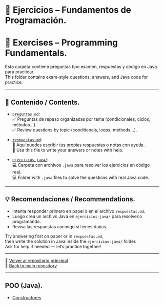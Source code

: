 # 📝 Ejercicios – Fundamentos de Programación.
# 📝 Exercises – Programming Fundamentals.

Esta carpeta contiene preguntas tipo examen, respuestas y código en Java para practicar.  
This folder contains exam-style questions, answers, and Java code for practice.

---

## 📄 Contenido / Contents.

- [`preguntas.md`](./preguntas.md):  
  ✅ Preguntas de repaso organizadas por tema (condicionales, ciclos, métodos…).  
  ✅ Review questions by topic (conditionals, loops, methods…).

- [`respuestas.md`](./respuestas.md):  
  📌 Aquí puedes escribir tus propias respuestas o notas con ayuda.  
  📌 Use this file to write your answers or notes with help.

- [`ejercicios-java/`](./ejercicios-java/):  
  💻 Carpeta con archivos `.java` para resolver los ejercicios en código real.  
  💻 Folder with `.java` files to solve the questions with real Java code.

---

## 💡 Recomendaciones / Recommendations.

- Intenta responder primero en papel o en el archivo `respuestas.md`.  
- Luego crea un archivo Java en `ejercicios-java/` para resolverlo programando.  
- Revisa las respuestas conmigo si tienes dudas.

Try answering first on paper or in `respuestas.md`,  
then write the solution in Java inside the `ejercicios-java/` folder.  
Ask for help if needed — let’s practice together!

---

📁 [Volver al repositorio principal](../README.md)  
📁 [Back to main repository](../README.md)

---

## POO (Java).
- [Constructores](poo_java/constructores/README.md)


